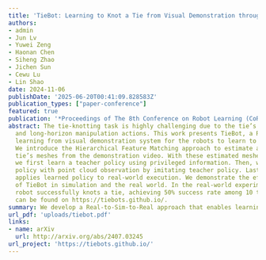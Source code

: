 ```yaml
---
title: 'TieBot: Learning to Knot a Tie from Visual Demonstration through a Real-to-Sim-to-Real Approach'
authors:
- admin
- Jun Lv
- Yuwei Zeng
- Haonan Chen
- Siheng Zhao
- Jichen Sun
- Cewu Lu
- Lin Shao
date: 2024-11-06
publishDate: '2025-06-20T00:41:09.828583Z'
publication_types: ["paper-conference"]
featured: true
publication: '*Proceedings of The 8th Conference on Robot Learning (CoRL)*'
abstract: The tie-knotting task is highly challenging due to the tie’s high deformation
  and long-horizon manipulation actions. This work presents TieBot, a Real-to-Sim-to-Real
  learning from visual demonstration system for the robots to learn to knot a tie.
  We introduce the Hierarchical Feature Matching approach to estimate a sequence of
  tie’s meshes from the demonstration video. With these estimated meshes used as subgoals,
  we first learn a teacher policy using privileged information. Then, we learn a student
  policy with point cloud observation by imitating teacher policy. Lastly, our pipeline
  applies learned policy to real-world execution. We demonstrate the effectiveness
  of TieBot in simulation and the real world. In the real-world experiment, a dual-arm
  robot successfully knots a tie, achieving 50% success rate among 10 trials. Videos
  can be found on https://tiebots.github.io/.
summary: We develop a Real-to-Sim-to-Real approach that enables learning tie-knotting skills for robots.
url_pdf: 'uploads/tiebot.pdf'
links:
- name: arXiv
  url: http://arxiv.org/abs/2407.03245
url_project: 'https://tiebots.github.io/'
---
```

